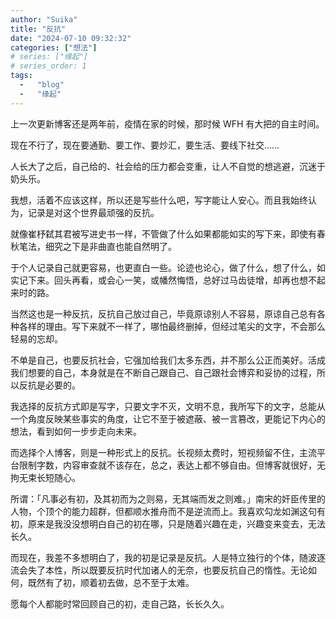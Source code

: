 ```yaml
---
author: "Suika"
title: "反抗"
date: "2024-07-10 09:32:32"
categories: ["想法"]
# series: ["缘起"]
# series_order: 1
tags:
  -   "blog"
  -   "缘起"
---
```



上一次更新博客还是两年前，疫情在家的时候，那时候 WFH 有大把的自主时间。

现在不行了，现在要通勤、要工作、要炒汇，要生活、要线下社交……

人长大了之后，自己给的、社会给的压力都会变重，让人不自觉的想逃避，沉迷于奶头乐。

我想，活着不应该这样，所以还是写些什么吧，写字能让人安心。而且我始终认为，记录是对这个世界最顽强的反抗。

就像崔杼弑其君被写进史书一样，不管做了什么如果都能如实的写下来，即使有春秋笔法，细究之下是非曲直也能自然明了。

于个人记录自己就更容易，也更直白一些。论迹也论心，做了什么，想了什么，如实记下来。回头再看，或会心一笑，或幡然悔悟，总好过马齿徒增，却再也想不起来时的路。

当然这也是一种反抗，反抗自己放过自己，毕竟原谅别人不容易，原谅自己总有各种各样的理由。写下来就不一样了，哪怕最终删掉，但经过笔尖的文字，不会那么轻易的忘却。

不单是自己，也要反抗社会，它强加给我们太多东西，并不那么公正而美好。活成我们想要的自己，本身就是在不断自己跟自己、自己跟社会博弈和妥协的过程，所以反抗是必要的。

我选择的反抗方式即是写字，只要文字不灭，文明不息，我所写下的文字，总能从一个角度反映某些事实的角度，让它不至于被遮蔽、被一言篡改，更能记下内心的想法，看到如何一步步走向未来。

而选择个人博客，则是一种形式上的反抗。长视频太费时，短视频留不住，主流平台限制字数，内容审查就不该存在，总之，表达上都不够自由。但博客就很好，无拘无束长短随心。

所谓：「凡事必有初，及其初而为之则易，无其端而发之则难。」南宋的奸臣传里的人物，个顶个的能力超群，但都顺水推舟而不是逆流而上。我喜欢勾龙如渊这句有初，原来是我没没想明白自己的初在哪，只是随着兴趣在走，兴趣变来变去，无法长久。

而现在，我差不多想明白了，我的初是记录是反抗。人是特立独行的个体，随波逐流会失了本性，所以既要反抗时代加诸人的无奈，也要反抗自己的惰性。无论如何，既然有了初，顺着初去做，总不至于太难。

愿每个人都能时常回顾自己的初，走自己路，长长久久。